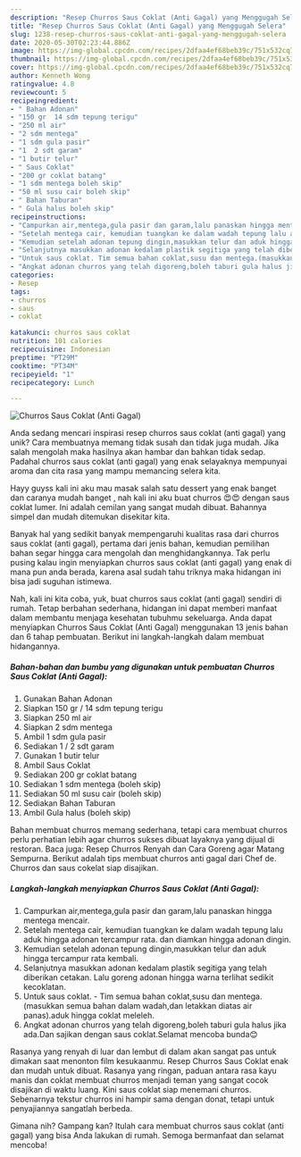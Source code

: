 ```yaml
---
description: "Resep Churros Saus Coklat (Anti Gagal) yang Menggugah Selera"
title: "Resep Churros Saus Coklat (Anti Gagal) yang Menggugah Selera"
slug: 1238-resep-churros-saus-coklat-anti-gagal-yang-menggugah-selera
date: 2020-05-30T02:23:44.886Z
image: https://img-global.cpcdn.com/recipes/2dfaa4ef68beb39c/751x532cq70/churros-saus-coklat-anti-gagal-foto-resep-utama.jpg
thumbnail: https://img-global.cpcdn.com/recipes/2dfaa4ef68beb39c/751x532cq70/churros-saus-coklat-anti-gagal-foto-resep-utama.jpg
cover: https://img-global.cpcdn.com/recipes/2dfaa4ef68beb39c/751x532cq70/churros-saus-coklat-anti-gagal-foto-resep-utama.jpg
author: Kenneth Wong
ratingvalue: 4.8
reviewcount: 5
recipeingredient:
- " Bahan Adonan"
- "150 gr  14 sdm tepung terigu"
- "250 ml air"
- "2 sdm mentega"
- "1 sdm gula pasir"
- "1  2 sdt garam"
- "1 butir telur"
- " Saus Coklat"
- "200 gr coklat batang"
- "1 sdm mentega boleh skip"
- "50 ml susu cair boleh skip"
- " Bahan Taburan"
- " Gula halus boleh skip"
recipeinstructions:
- "Campurkan air,mentega,gula pasir dan garam,lalu panaskan hingga mentega mencair."
- "Setelah mentega cair, kemudian tuangkan ke dalam wadah tepung lalu aduk hingga adonan tercampur rata. dan diamkan hingga adonan dingin."
- "Kemudian setelah adonan tepung dingin,masukkan telur dan aduk hingga tercampur rata kembali."
- "Selanjutnya masukkan adonan kedalam plastik segitiga yang telah diberikan cetakan. Lalu goreng adonan hingga warna terlihat sedikit kecoklatan."
- "Untuk saus coklat. Tim semua bahan coklat,susu dan mentega.(masukkan semua bahan dalam wadah,dan letakkan diatas air panas).aduk hingga coklat meleleh."
- "Angkat adonan churros yang telah digoreng,boleh taburi gula halus jika ada.Dan sajikan dengan saus coklat.Selamat mencoba bunda😊"
categories:
- Resep
tags:
- churros
- saus
- coklat

katakunci: churros saus coklat 
nutrition: 101 calories
recipecuisine: Indonesian
preptime: "PT29M"
cooktime: "PT34M"
recipeyield: "1"
recipecategory: Lunch

---
```



![Churros Saus Coklat (Anti Gagal)](https://img-global.cpcdn.com/recipes/2dfaa4ef68beb39c/751x532cq70/churros-saus-coklat-anti-gagal-foto-resep-utama.jpg)

Anda sedang mencari inspirasi resep churros saus coklat (anti gagal) yang unik? Cara membuatnya memang tidak susah dan tidak juga mudah. Jika salah mengolah maka hasilnya akan hambar dan bahkan tidak sedap. Padahal churros saus coklat (anti gagal) yang enak selayaknya mempunyai aroma dan cita rasa yang mampu memancing selera kita.

Hayy guyss kali ini aku mau masak salah satu dessert yang enak banget dan caranya mudah banget , nah kali ini aku buat churros 😍😍 dengan saus coklat lumer. Ini adalah cemilan yang sangat mudah dibuat. Bahannya simpel dan mudah ditemukan disekitar kita.

Banyak hal yang sedikit banyak mempengaruhi kualitas rasa dari churros saus coklat (anti gagal), pertama dari jenis bahan, kemudian pemilihan bahan segar hingga cara mengolah dan menghidangkannya. Tak perlu pusing kalau ingin menyiapkan churros saus coklat (anti gagal) yang enak di mana pun anda berada, karena asal sudah tahu triknya maka hidangan ini bisa jadi suguhan istimewa.


Nah, kali ini kita coba, yuk, buat churros saus coklat (anti gagal) sendiri di rumah. Tetap berbahan sederhana, hidangan ini dapat memberi manfaat dalam membantu menjaga kesehatan tubuhmu sekeluarga. Anda dapat menyiapkan Churros Saus Coklat (Anti Gagal) menggunakan 13 jenis bahan dan 6 tahap pembuatan. Berikut ini langkah-langkah dalam membuat hidangannya.

<!--inarticleads1-->

##### Bahan-bahan dan bumbu yang digunakan untuk pembuatan Churros Saus Coklat (Anti Gagal):

1. Gunakan  Bahan Adonan
1. Siapkan 150 gr / 14 sdm tepung terigu
1. Siapkan 250 ml air
1. Siapkan 2 sdm mentega
1. Ambil 1 sdm gula pasir
1. Sediakan 1 / 2 sdt garam
1. Gunakan 1 butir telur
1. Ambil  Saus Coklat
1. Sediakan 200 gr coklat batang
1. Sediakan 1 sdm mentega (boleh skip)
1. Sediakan 50 ml susu cair (boleh skip)
1. Sediakan  Bahan Taburan
1. Ambil  Gula halus (boleh skip)


Bahan membuat churros memang sederhana, tetapi cara membuat churros perlu perhatian lebih agar churros sukses dibuat layaknya yang dijual di restoran. Baca juga: Resep Churros Renyah dan Cara Goreng agar Matang Sempurna. Berikut adalah tips membuat churros anti gagal dari Chef de. Churros dan saus cokelat siap disajikan. 

<!--inarticleads2-->

##### Langkah-langkah menyiapkan Churros Saus Coklat (Anti Gagal):

1. Campurkan air,mentega,gula pasir dan garam,lalu panaskan hingga mentega mencair.
1. Setelah mentega cair, kemudian tuangkan ke dalam wadah tepung lalu aduk hingga adonan tercampur rata. dan diamkan hingga adonan dingin.
1. Kemudian setelah adonan tepung dingin,masukkan telur dan aduk hingga tercampur rata kembali.
1. Selanjutnya masukkan adonan kedalam plastik segitiga yang telah diberikan cetakan. Lalu goreng adonan hingga warna terlihat sedikit kecoklatan.
1. Untuk saus coklat. - Tim semua bahan coklat,susu dan mentega.(masukkan semua bahan dalam wadah,dan letakkan diatas air panas).aduk hingga coklat meleleh.
1. Angkat adonan churros yang telah digoreng,boleh taburi gula halus jika ada.Dan sajikan dengan saus coklat.Selamat mencoba bunda😊


Rasanya yang renyah di luar dan lembut di dalam akan sangat pas untuk dimakan saat menonton film kesukaanmu. Resep Churros Saus Coklat enak dan mudah untuk dibuat. Rasanya yang ringan, paduan antara rasa kayu manis dan coklat membuat churros menjadi teman yang sangat cocok disajikan di waktu luang. Kini saus coklat siap menemani churros. Sebenarnya tekstur churros ini hampir sama dengan donat, tetapi untuk penyajiannya sangatlah berbeda. 

Gimana nih? Gampang kan? Itulah cara membuat churros saus coklat (anti gagal) yang bisa Anda lakukan di rumah. Semoga bermanfaat dan selamat mencoba!
